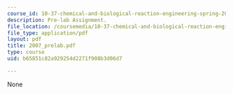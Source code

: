 ```yaml
---
course_id: 10-37-chemical-and-biological-reaction-engineering-spring-2007
description: Pre-lab Assignment.
file_location: /coursemedia/10-37-chemical-and-biological-reaction-engineering-spring-2007/b65851c82a929254d2271f908b3d06d7_2007_prelab.pdf
file_type: application/pdf
layout: pdf
title: 2007_prelab.pdf
type: course
uid: b65851c82a929254d2271f908b3d06d7

---
```

None